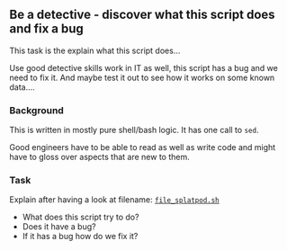 ## Be a detective - discover what this script does and fix a bug

This task is the explain what this script does...

Use good detective skills work in IT as well, this script has a bug
and we need to fix it.  And maybe test it out to see how it works
on some known data....

### Background

This is written in mostly pure shell/bash logic.  It has one call to `sed`.

Good engineers have to be able to read as well as write code and might have
to gloss over aspects that are new to them.


### Task

Explain after having a look at filename: [`file_splatpod.sh`](./file_splatpod.sh)

- What does this script try to do?
- Does it have a bug?
- If it has a bug how do we fix it?

